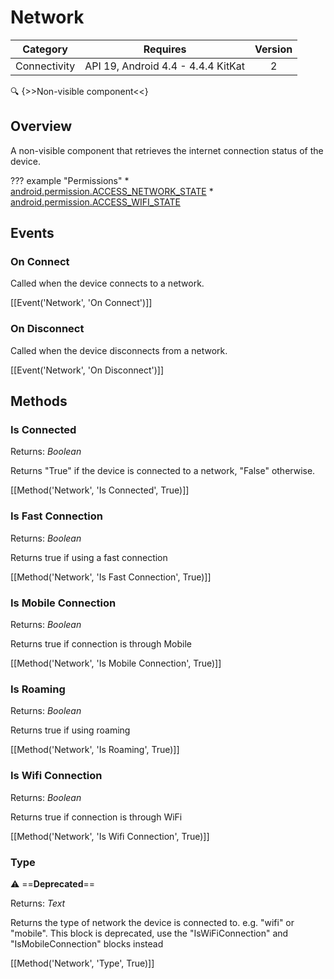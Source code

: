 # Network

| Category | Requires | Version |
|:--------:|:-------:|:--------:|
|Connectivity|API 19, Android 4.4 - 4.4.4 KitKat|2|

:mag: {>>Non-visible component<<}

## Overview

A non-visible component that retrieves the internet connection status of the device.

??? example "Permissions"
    * [android.permission.ACCESS_NETWORK_STATE](https://developer.android.com/reference/android/Manifest.permission.html#android.permission.ACCESS_NETWORK_STATE)
    * [android.permission.ACCESS_WIFI_STATE](https://developer.android.com/reference/android/Manifest.permission.html#android.permission.ACCESS_WIFI_STATE)


## Events

### On Connect

Called when the device connects to a network.

[[Event('Network', 'On Connect')]]

### On Disconnect

Called when the device disconnects from a network.

[[Event('Network', 'On Disconnect')]]

## Methods

### Is Connected

<span class="chip chip-boolean">Returns: <i>Boolean</i></span> 

Returns "True" if the device is connected to a network, "False" otherwise.

[[Method('Network', 'Is Connected', True)]]

### Is Fast Connection

<span class="chip chip-boolean">Returns: <i>Boolean</i></span> 

Returns true if using a fast connection

[[Method('Network', 'Is Fast Connection', True)]]

### Is Mobile Connection

<span class="chip chip-boolean">Returns: <i>Boolean</i></span> 

Returns true if connection is through Mobile

[[Method('Network', 'Is Mobile Connection', True)]]

### Is Roaming

<span class="chip chip-boolean">Returns: <i>Boolean</i></span> 

Returns true if using roaming

[[Method('Network', 'Is Roaming', True)]]

### Is Wifi Connection

<span class="chip chip-boolean">Returns: <i>Boolean</i></span> 

Returns true if connection is through WiFi

[[Method('Network', 'Is Wifi Connection', True)]]

### Type

:warning: ==**Deprecated**==

<span class="chip chip-text">Returns: <i>Text</i></span> 

Returns the type of network the device is connected to. e.g. "wifi" or "mobile". This block is deprecated, use the "IsWiFiConnection" and "IsMobileConnection" blocks instead

[[Method('Network', 'Type', True)]]